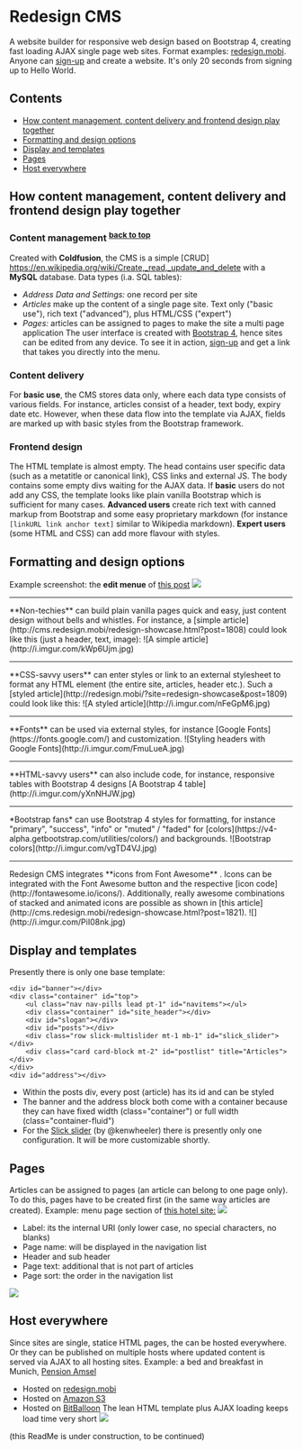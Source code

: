 # Redesign CMS
A website builder for responsive web design based on Bootstrap 4, creating fast loading AJAX single page web sites. Format examples: [redesign.mobi](http://www.redesign.mobi). Anyone can [sign-up](http://www.redesign.mobi/sign-up/) and create a website. It's only 20 seconds from signing up to Hello World.

## Contents
* [How content management, content delivery and frontend design play together](#how-content-management-content-delivery-and-frontend-design-play-together)
* [Formatting and design options](#formatting-and-design-options)
* [Display and templates](#display-and-templates)
* [Pages](#pages)
* [Host everywhere](#host-everywhere)


## How content management, content delivery and frontend design play together

### Content management <sup>[back to top](#redesign-cms)</sup>
Created with **Coldfusion**, the CMS is a simple [CRUD] https://en.wikipedia.org/wiki/Create,_read,_update_and_delete with a **MySQL** database. Data types (i.a. SQL tables):
* *Address Data and Settings:* one record per site
* *Articles* make up the content of a single page site. Text only ("basic use"), rich text ("advanced"), plus HTML/CSS ("expert")
* *Pages:* articles can be assigned to pages to make the site a multi page application
The user interface is created with [Bootstrap 4](https://v4-alpha.getbootstrap.com/), hence sites can be edited from any device. To see it in action, [sign-up](http://www.redesign.mobi/sign-up/) and get a link that takes you directly into the menu.

### Content delivery
For **basic use**, the CMS stores data only, where each data type consists of various fields. For instance, articles consist of a header, text body, expiry date etc. However, when these data flow into the template via AJAX, fields are marked up with basic styles from the Bootstrap framework.

### Frontend design
The HTML template is almost empty. The head contains user specific data (such as a metatitle or canonical link), CSS links and external JS. The body contains some empty divs waiting for the AJAX data. If **basic** users do not add any CSS, the template looks like plain vanilla Bootstrap which is sufficient for many cases. **Advanced users** create rich text with canned markup from Bootstrap and some easy proprietary markdown (for instance <code>[linkURL link anchor text]</code> similar to Wikipedia markdown). **Expert users** (some HTML and CSS) can add more flavour with styles.

## Formatting and design options

Example screenshot: the **edit menue** of [this post](http://cms.redesign.mobi/redesign-showcase.html?post=1808)
![](http://i.imgur.com/YZHRlE7.jpg)

<hr>
**Non-techies** can build plain vanilla pages quick and easy, just content design without bells and whistles. For instance, a [simple article](http://cms.redesign.mobi/redesign-showcase.html?post=1808) could look like this (just a header, text, image):
![A simple article](http://i.imgur.com/kWp6Ujm.jpg)

<hr>
**CSS-savvy users** can enter styles or link to an external stylesheet to format any HTML element (the entire site, articles, header etc.). Such a [styled article](http://redesign.mobi/?site=redesign-showcase&post=1809) could look like this:
![A styled article](http://i.imgur.com/nFeGpM6.jpg)

<hr>
**Fonts** can be used via external styles, for instance [Google Fonts](https://fonts.google.com/) and customization.
![Styling headers with Google Fonts](http://i.imgur.com/FmuLueA.jpg)

<hr> 
**HTML-savvy users** can also include code, for instance, responsive tables with Bootstrap 4 designs
[A Bootstrap 4 table](http://i.imgur.com/yXnNHJW.jpg)

<hr>
*Bootstrap fans* can use Bootstrap 4 styles for formatting, for instance "primary", "success", "info" or "muted" / "faded" for [colors](https://v4-alpha.getbootstrap.com/utilities/colors/) and backgrounds.
![Bootstrap colors](http://i.imgur.com/vgTD4VJ.jpg)

<hr>
Redesign CMS integrates **icons from Font Awesome** . Icons can be integrated with the Font Awesome button and the respective [icon code](http://fontawesome.io/icons/). Additionally, really awesome combinations of stacked and animated icons are possible as shown in [this article](http://cms.redesign.mobi/redesign-showcase.html?post=1821).
![](http://i.imgur.com/PiI08nk.jpg)

## Display and templates
Presently there is only one base template:
```
<div id="banner"></div>
<div class="container" id="top">             
  	<ul class="nav nav-pills lead pt-1" id="navitems"></ul>
	<div class="container" id="site_header"></div>
	<div id="slogan"></div>
	<div id="posts"></div>
	<div class="row slick-multislider mt-1 mb-1" id="slick_slider"></div>
	<div class="card card-block mt-2" id="postlist" title="Articles"></div>
</div>
<div id="address"></div>
```
* Within the posts div, every post (article) has its id and can be styled
* The banner and the address block both come with a container because they can have fixed width (class="container") or full width (class="container-fluid")
* For the [Slick slider](http://kenwheeler.github.io/slick/) (by @kenwheeler) there is presently only one configuration. It will be more customizable shortly.

## Pages
Articles can be assigned to pages (an article can belong to one page only). To do this, pages have to be created first (in the same way articles are created). Example: menu page section of [this hotel site:](http://cms.redesign.mobi/black-forest-hotel-talblick.html)
![](http://i.imgur.com/V4EmPlF.jpg)
* Label: its the internal URI (only lower case, no special characters, no blanks)
* Page name: will be displayed in the navigation list
* Header and sub header
* Page text: additional that is not part of articles
* Page sort: the order in the navigation list

![](http://i.imgur.com/5yBtZBW.jpg)

## Host everywhere
Since sites are single, statice HTML pages, the can be hosted everywhere. Or they can be published on multiple hosts where updated content is served via AJAX to all hosting sites. Example: a bed and breakfast in Munich, [Pension Amsel](http://pension-amsel.com/)
* Hosted on [redesign.mobi](http://cms.redesign.mobi/pension-amsel-muenchen.html)
* Hosted on [Amazon S3](http://aws-website-pensionamsel-7gdr4.s3-website-us-east-1.amazonaws.com/)
* Hosted on [BitBalloon](http://pension-amsel-muenchen.bitballoon.com)
The lean HTML template plus AJAX loading keeps load time very short
![](http://i.imgur.com/H3UYGBT.jpg)




(this ReadMe is under construction, to be continued)
